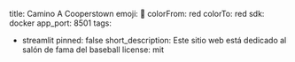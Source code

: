 title: Camino A Cooperstown
emoji: 🚀
colorFrom: red
colorTo: red
sdk: docker
app_port: 8501
tags:
  - streamlit
pinned: false
short_description: Este sitio web está dedicado al salón de fama del baseball
license: mit
